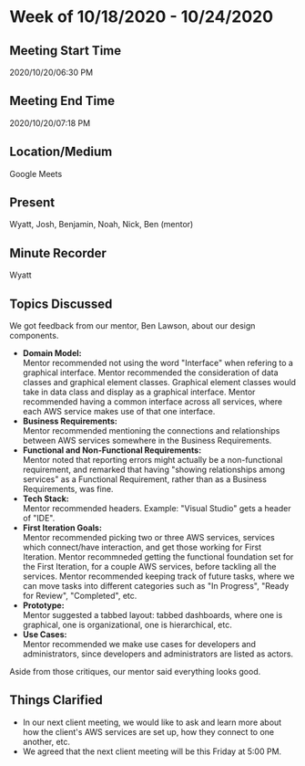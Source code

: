 # Week of 10/18/2020 - 10/24/2020

## Meeting Start Time

2020/10/20/06:30 PM

## Meeting End Time

2020/10/20/07:18 PM

## Location/Medium

Google Meets

## Present

Wyatt, Josh, Benjamin, Noah, Nick, Ben (mentor)

## Minute Recorder

Wyatt

## Topics Discussed
We got feedback from our mentor, Ben Lawson, about our design components.
<ul>
<li><b>Domain Model:</b><br/>Mentor recommended not using the word "Interface" when refering to a graphical interface. Mentor recommended the consideration of data classes and graphical element classes. Graphical element classes would take in data class and display as a graphical interface. Mentor recommended having a common interface across all services, where each AWS service makes use of that one interface.</li>
<li><b>Business Requirements:</b><br/>Mentor recommended mentioning the connections and relationships between AWS services somewhere in the Business Requirements.</li>
<li><b>Functional and Non-Functional Requirements:</b><br/>Mentor noted that reporting errors might actually be a non-functional requirement, and remarked that having "showing relationships among services" as a Functional Requirement, rather than as a Business Requirements, was fine.</li>
<li><b>Tech Stack:</b><br/>Mentor recommended headers. Example: "Visual Studio" gets a header of "IDE".</li>
<li><b>First Iteration Goals:</b><br/>Mentor recommended picking two or three AWS services, services which connect/have interaction, and get those working for First Iteration. Mentor recommneded getting the functional foundation set for the First Iteration, for a couple AWS services, before tackling all the services. Mentor recommended keeping track of future tasks, where we can move tasks into different categories such as "In Progress", "Ready for Review", "Completed", etc.</li>
<li><b>Prototype:</b><br/>Mentor suggested a tabbed layout: tabbed dashboards, where one is graphical, one is organizational, one is hierarchical, etc.</li>
<li><b>Use Cases:</b><br/>Mentor recommended we make use cases for developers and administrators, since developers and administrators are listed as actors.</li>
</ul>Aside from those critiques, our mentor said everything looks good.

## Things Clarified
<ul>
<li>In our next client meeting, we would like to ask and learn more about how the client's AWS services are set up, how they connect to one another, etc.</li>
<li>We agreed that the next client meeting will be this Friday at 5:00 PM.</li>
</ul>
